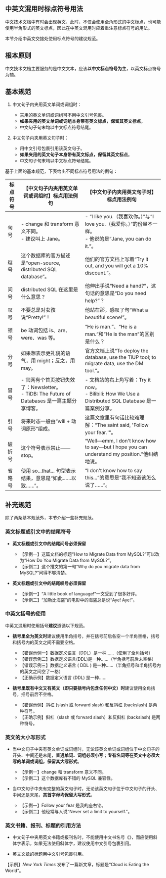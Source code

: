 ## 中英文混用时标点符号用法

中文技术文档中有时会出现英文，此时，不仅会使用全角形式的中文标点，也可能使用半角形式的英文标点，因此在中英文混用时应着重注意标点符号的用法。

本节介绍中英文交接处使用标点符号的建议规范。

## 根本原则

中文技术文档主要服务的是中文文本，应该**以中文标点符号为主**，以英文标点符号为辅。

## 基本规范

1. 中文句子内夹用英文单词或词组时：

    - 夹用的英文单词或词组可不用中文引号包裹。
    - **如果夹用的英文单词或词组本身带有英文标点，保留其英文标点**。
    - 中文句子句末均以中文标点符号结尾。

2. 中文句子内夹用英文句子时：

    - 用中文引号包裹引用该英文句子。
    - **如果夹用的英文句子本身带有英文标点，保留其英文标点**。
    - 中文句子句末均以中文标点符号结尾。

基于上面的基本规范，下表给出不同标点符号用法的例句：

| 标点符号 | 【中文句子内夹用英文单词或词组时】标点用法例句 | 【中文句子内夹用英文句子时】标点用法例句 |
| -------- | ------------------------------ | ------------------------ |
| 句号 |  - change 和 transform 意义不同。<br />- 建议叫上 Jane。  | - “I like you.（我喜欢你。）”与“I love you.（我爱你。）”的份量不一样。<br />- 他说的是“Jane, you can do it.”。 |
|    逗号      | 这个数据库的官方描述是“open-source, distributed SQL database”。 | 他们的官方文档上写着“Try it out, and you will get a 10% discount.”。 |
| 问号 | distributed SQL 在这里是什么意思？ | 他伸出手说“Need a hand?”，这句话的意思是“Do you need help?”？ |
| 叹号 | 不要总是对女孩说“Pretty!”！ | 他站在那，感叹了句“What a beautiful scene!”。 |
| 顿号 | be 动词包括 is、are、were、was 等。 | “He is man.”、“He is a man.”和“He is the man”的区别是什么？ |
| 分号 | 如果想表示更礼貌的语气，用 might；反之，用 may。 | 官方文档上说“To deploy the database, use the TiUP tool; to migrate data, use the DM tool.”。 |
| 冒号 | - 官网有个首页按钮失效了：Newsletter。<br />- TiDB: The Future of Databases 是一篇主题分享博客。 | - 文档站的右上角写着：Try it now。<br />- Bilibili: How We Use a Distributed SQL Database 是一篇案例分享。 |
| 引号 | 将来时态一般由“will + 动词原形”组成。 | 这篇文章里有句话比较难理解：“The saint said, 'Follow your fear.'”。 |
| 破折号 | 这个符号表示禁止——stop。 | “Well—emm, I don't know how to say—but I hope you can understand my position.”他纠结地说。 |
| 省略号 | 使用 so...that... 句型表示结果，意思是“如此……以致……”。 | “I don't know how to say this...”的意思是“我不知道该怎么说了……”。|

## 补充规范

除了两条基本规范外，本节介绍一些补充规范。

### 英文标题或引文中的结尾符号

- **英文标题或引文中的结尾问号必须保留**

    - 【示例一】这篇文档的标题“How to Migrate Data from MySQL?”可以改为“How Do You Migrate Data from MySQL?”。
    - 【示例二】这个推文的第一句“Why do you migrate data from MySQL?”问得不够清楚。

- **英文标题或引文中的结尾叹号必须保留**

    - 【示例一】“A little book of language!”一文受到了很多好评。
    - 【示例二】“加勒比海盗”的电影中的海盗总是说“Aye! Aye!”。

### 中英文括号的使用

中英文混用时使用括号**建议**遵循以下规范。

- **括号里全为英文时**建议使用半角括号，并在括号前后各空一个半角空格，括号和括号内的英文之间不需要空格。

    - 【错误示例一】数据定义语言（DDL）是一种……（使用了全角括号）
    - 【错误示例二】数据定义语言(DDL)是一种……（半角括号前后未空格）
    - 【错误示例三】数据定义语言 ( DDL ) 是一种……（半角括号和半角括号内的英文之间空了一格）
    - 【正确示例】数据定义语言 (DDL) 是一种……

- **括号里既有中文又有英文（即只要括号内包含任何中文）时**建议使用全角括号，括号前后不空格。

    - 【错误示例】斜杠 (slash 或 forward slash) 和反斜杠 (backslash) 是两种符号。
    - 【正确示例】斜杠（slash 或 forward slash）和反斜杠 (backslash) 是两种符号。

### 英文的大小写形式

- 当中文句子中夹有英文单词或词组时，无论该英文单词或词组位于中文句子的开头、中间还是末尾，**普通单词、词组必须小写**；**专有名词等在英文中必须大写的单词或词组，保留其大写形式**。

    - 【示例一】change 和 transform 意义不同。
    - 【示例二】这个数据库有不错的 MySQL 兼容性。

- 当中文句子中夹有完整的英文句子时，无论该英文句子位于中文句子的开头、中间还是末尾，**其首字母均保留大写形式**。

    - 【示例一】Follow your fear 是我的座右铭。
    - 【示例二】他经常与人说“Never set a limit to yourself.”。

### 英文书籍、报刊、标题的引用方法

- 中文句子中夹用英文书籍或报刊名时，不能使用中文书名号《》，而应使用斜体字表示，如果无法使用斜体字，建议使用中文引号包裹引用。

- 英文文章的标题用中文引号包裹引用。

【示例】*New York Times* 发布了一篇新文章，标题是“Cloud is Eating the World”。
